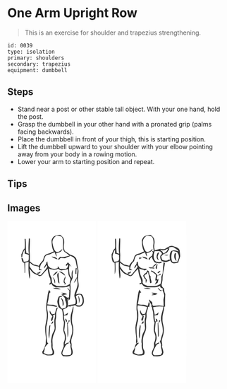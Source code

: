 # One Arm Upright Row
> This is an exercise for shoulder and trapezius strengthening.

``` 
id: 0039 
type: isolation 
primary: shoulders 
secondary: trapezius 
equipment: dumbbell 
``` 

## Steps

 - Stand near a post or other stable tall object. With your one hand, hold the post.
 - Grasp the dumbbell in your other hand with a pronated grip (palms facing backwards).
 - Place the dumbbell in front of your thigh, this is starting position.
 - Lift the dumbbell upward to your shoulder with your elbow pointing away from your body in a rowing motion.
 - Lower your arm to starting position and repeat.

## Tips


## Images

<svg width="151pt" height="275pt" viewBox="0 0 151 275" xmlns="http://www.w3.org/2000/svg">
  <g fill="#FFF">
    <path d="M0 0h151v275H0V0m81.56 24.91c-3.62.95-5.5 4.68-6.42 8.01.41 6.28.42 12.89 3.78 18.47-2.43.84-4.63 2.22-6.99 3.21-2.92.79-6.2 1.41-8.29 3.81-2.57 3-1.8 7.74-4.98 10.31-2.18 2-3.74 4.54-5.11 7.13-2.85-.79-5.67-1.68-8.6-2.1-2.23-1.91-4.8-3.39-6.82-5.53-.08-4.75.35-9.51-.19-14.24-.49-8.14.7-16.28.22-24.42l-1.57-.2c-.35 8.72-1.52 17.46-.07 26.15-1.45-.5-2.9-.98-4.36-1.43-1.3-7.97-.17-16.01-1.18-23.98l-1.67.04c.41 5.43.71 10.88.1 16.3-3.36 2.35-3.58 6.69-5.74 9.89.02 1.49.05 2.98.08 4.47l1.38-.07c.13-4.63 2.24-8.85 4.23-12.92.16 2.5.08 5.02.23 7.52 2.37.25 4.67.88 6.81 1.91-.04 2.91.23 5.86-.26 8.75-1.53 3.05-5.47 2.53-8.32 2.92-.62-2.79-1.1-5.77-3.9-7.29.46 3.42.49 8.45 4.85 9.21.26 5.63.68 11.25.41 16.9l.96-.2c.26-5.68.12-11.37.06-17.06 1.99-.48 3.97-.99 5.96-1.48-.64 9.6-.47 19.43 1.56 28.85 1.88-5.6.19-11.57 0-17.3 2.04 3.14 4.56 5.96 7.44 8.36 2.59 1.47 5.52 2.21 8.11 3.71 2.16 1.63 4.99.11 6.41-1.77 2.62-3.68 6-6.7 9.07-9.98-.11 4.78 1.49 9.33 2.69 13.87 1.78 2.88 2.07 6.26 2.07 9.57-.53.48-1.6 1.43-2.13 1.91l.57 1.91c1.01-.8 2.02-1.61 3.03-2.42 1 3.8 4.53 5.51 7.9 6.78 7.61-.62 15.8 1.44 22.77-2.58.33 2.49.57 4.98.62 7.49-1.49-1.56-2.88-3.22-4.47-4.68.8 2.01 2.15 3.7 3.61 5.26-.14 3.85-.33 7.69-.56 11.53-1.12.06-2.24.14-3.35.23-1.74-1.83-4.04-2.81-6.34-3.69.01-.19.04-.57.05-.76 2.13-.37 4.27-.62 6.37-1.17-2.85-2.04-6.48-2.37-9.86-2.72 1.09.8 2.19 1.59 3.31 2.37l-3.24 1.32c.51.3 1.52.88 2.02 1.17 2.13 2.2 5.07 4.36 4.49 7.83 1.58 4.2 3.38 9.38.1 13.29-1.88.35-3.75.74-5.62 1.13-5.55-4.63-5.14-12.62-3.89-19.05.97-.88 4.82-.31 3.89-2.3-1.83-.04-3.84.09-5.43 1.06-1.01 2.22-1.73 4.57-2.27 6.95-.65 3.5 1.4 6.68 1.72 10.08 1.5 2.05 3.57 3.55 5.85 4.62 2.85 6.79.71 14.41 3.51 21.21.65 5.9-2.53 12.15 0 17.96 2.07 4.95 2.42 10.61.27 15.61-1.22 2.54-.47 5.35-.7 8.04-.93 4.28-4 7.97-3.9 12.49.7 1.46 1.73 2.73 2.68 4.05 5.31.18 11.43 1.27 15.73-2.69 2.12-4.06.26-8.53-.97-12.54-.23-2.3.37-4.64-.29-6.9-1.62-4.99 1.4-9.71 2.23-14.55 1.43-5.42 1.24-11.2-.25-16.6-1.66-5.55-1.09-11.4-.56-17.08.89-4.79 2.66-9.56 1.84-14.51-1.63 3.03-1.63 6.59-2.86 9.77-2.92 7.88-2.03 16.58.41 24.46 1.05 4.99 1 10.37-.83 15.19-1.31 3.49-1.7 7.29-3.41 10.63.53 1.81 1.21 3.58 2.24 5.18-1.89 5.78 3.47 11.69-.29 17.23-4.08.62-8.25 1.15-12.36.48-1.03-1.15-2.24-2.52-1.48-4.18.99-4.3 3.29-8.13 5.45-11.92 1.2-2.45 4.03-3.08 5.98-4.72-2.83-.73-5.07 1.24-7.27 2.66-.62-3.93 2.59-7.31 1.82-11.3.37-4.46-1.56-8.48-2.89-12.61.71-4.44 1.18-8.93 1.47-13.42-1.23-3.73-2.01-7.59-2.21-11.52 2-.35 4.01-.71 6.02-.99.49-1.43.98-2.85 1.46-4.28-2 1.84-4.24 3.34-6.79 4.29-.62-3.12-1.13-6.28-2.06-9.33 3.15-1.2 6.71-2.16 8.43-5.37 1.67.14 3.33.32 4.99.53-.2-.37-.6-1.12-.8-1.5 2.76.3 5.46-.18 8.03-1.19 1.67 1.33 3.31 3.22 5.71 2.66 4.61.86 8.48-3.39 9.18-7.62.38-4.82-.41-10.25-4.06-13.73-3.13-.7-6.52-.67-9.43.8a116.1 116.1 0 0 1 3.85-10.73c1.66-4.21.38-8.75-.09-13.07-.92-5.59.78-11.18.55-16.79-.48-3.92-1.57-7.74-2.1-11.66-.67-3.92-.64-8.48-3.93-11.28-2.59-3.32-7.41-2.93-10.39-5.72-2.06-1.76-4.39-3.13-6.79-4.36-.76-2.25-1.69-4.51-1.88-6.9-.02-3.4 1.15-6.74.66-10.16.07-4.49-3.19-8.42-7.01-10.41-2.72-.02-5.48.39-8 1.44m-3.95 88.64c4.19 1.52 8.64 2.39 13.12 2.09-3.9-2.32-8.71-2.86-13.12-2.09m-9.9 18.31c-1.73 7.9-2.43 16.21-.7 24.17 1.18 8.15-1.88 15.93-2.77 23.92.04 5.88.54 11.78 1.35 17.61.33 3.57-.61 7.12-.3 10.7-1.83 4.67-3.17 9.59-6.15 13.71.28 1.04.55 2.07.83 3.12 2.41.76 4.69 1.87 7.09 2.64 3.3.14 6.74.52 9.93-.54 1.7-.1 2.49-1.73 2.53-3.24.96-4.01-2.99-6.95-2.62-10.95.42-4.39-.68-8.74-.03-13.11.55-4.48 2.37-8.65 4.13-12.77 2.76-7.17-.4-14.94 1.64-22.21.68-3.64-.14-7.41.76-11.02.65-2.39 1.67-4.68 2.17-7.12l-.74.04-1.01.16c-1.06 3.41-2.2 6.81-3.09 10.28-1.61.18-3.22.41-4.82.63-1.92-1.87-2.8-4.4-3.84-6.79.19 2.01-.31 4.24.69 6.11 1.15 1.71 3.05 2.83 3.81 4.81-1.81 2.22-2.54 4.95-1.89 7.75 3.17-1.16 2.25-4.95 3.57-7.45-.36-.64-.69-1.31-.97-1.99 1.27-.68 2.5-1.42 3.69-2.22.63 3.22-.47 6.29-1.07 9.41-.1 4.21-.17 8.43.54 12.6.65 4.48-2.58 8.14-4.13 12.05-1.22 5.19-2.6 10.63-1.43 15.97-.29 2.95-.18 5.96.66 8.82.55 2.32 2.06 4.62 1.08 7.05-.11 1.67-2.04 1.64-3.22 2.17-4.16.84-8.19-.14-11.57-2.67.86-2.96 1.97-5.9 1.71-9.04 1.79-2.65 3.99-4.96 6.15-7.3-.5-.32-1.48-.96-1.97-1.28-.92-8.86-2.1-17.78-1.48-26.69 1.75-8.11 3.72-16.4 2.53-24.74-.86-3.73-1.95-7.56-.79-11.38 4.43-.01 8.85.73 13.1 1.98 1.12.51 3.33.59 3.87-.74-2.25-1.13-4.72-1.67-7.1-2.43-3.3.25-6.57-.18-9.8-.78.61-4.05 2.15-7.92 2.21-12.05.66-2.89-.02-6.95 3.14-8.51-.85-1.31-1.68-2.62-2.5-3.93-2.17 4.81-2.55 10.09-3.19 15.25m23.03-2.33c.88 2.49 2.34 4.77 2.99 7.35.33 2.36.17 4.76.39 7.13 2.62-1.99 1.59-5.49 1.04-8.2-.46-2.64-2.58-4.52-4.42-6.28m7.52 35.92c.46 2.12 1.08 4.2 1.75 6.27 2.68-2.27.86-5.25-1.75-6.27m6.18 2.59c-.26 1.47-.51 2.95-.77 4.43-.52-.09-1.56-.26-2.09-.35.77 8.4.33 16.85.97 25.26 2.23-7.4.53-15.32.06-22.89 1.01-1.96 2.55-3.6 3.69-5.49-.46-.24-1.39-.72-1.86-.96m-30.2 6.62a22.75 22.75 0 0 0 3.57-1.76c-.03-.86-.11-2.58-.15-3.44-1.34 1.59-2.46 3.36-3.42 5.2m-2.69 2.73c-.98 7.33-2.34 14.96-.54 22.26 1.17-7.73 1.13-15.6 2.13-23.36-.4.27-1.19.83-1.59 1.1z"/>
    <path d="M76.87 37.91c-1.17-5.47 2.31-10.74 6.93-13.39 2.96.19 5.94.57 8.66 1.85 5.59 7.73-1.01 18.04 4.42 25.66 3.42 1.6 5.67 4.78 9.07 6.38-5.44 1.1-10.75 3.55-16.38 2.28-1.09 1.21-2.17 2.43-3.26 3.64.46.5.92 1.01 1.37 1.51.81-1.03 1.56-2.11 2.47-3.06 2.63-.5 5.32.52 7.99.2 2.34-.85 4.37-2.49 6.92-2.7.61-.52 1.22-1.03 1.86-1.51 2.02 1.08 4.4 1.61 6.09 3.25 2.45 2.11 3.33 5.4 3.74 8.48.63 4.54 2.24 8.91 2.6 13.47-.48 3.64-.63 7.31-1.05 10.95-.88 1.48-1.69 2.99-2.46 4.52-1.21 1.77-2.09 3.73-2.71 5.78 2.43-2.79 4.76-5.84 5.19-9.65.01 4.47 1.75 8.89.94 13.37-.83 6.3-5.11 11.6-5.34 18.05.58 3.33 2.87 6.4 2.21 9.89-.36 1.25.27 3.2-1.28 3.79-4.07 1.18-8.5.9-12.33 2.96 1.29-3.7.02-7.47-.11-11.22l2.05-1.42c-.23.96-.69 2.89-.91 3.85l2.85-2.31c1.21-8.42 1.36-17.01.88-25.49.12-4.77 4.41-8.51 3.85-13.39-.69-3.65.41-7.27.31-10.92-3.06 3.96-1.84 9.28-2.06 13.9-1.35-2.14-3.37-4.13-3.7-6.76-.63-5.04-1.31-10.27.23-15.23 1.08 1.05 2.15 2.1 3.24 3.14-1.79-2.93-3.85-5.68-6.35-8.04-.69 1.52-1.75 2.76-3.06 3.76 0 .91.02 1.83.04 2.74 1.13-.98 2.27-1.95 3.43-2.9.77 3.42-1.08 6.24-3.91 7.94-3.4-.03-6.84.31-10.19-.49-.65-1.02-1.29-2.04-1.92-3.06-.43-.44-.86-.87-1.28-1.31.13 1.57.11 3.32-1.73 3.78-5.41 1.85-12.75.26-15.22-5.38-.46-2.13-.56-4.32-.99-6.45-1.45.85-1.89 2.32-1.95 3.9-1.31 2.71-3.72 5.02-3.83 8.18 1.79-1.85 3.28-3.97 4.46-6.26.43 1.11.87 2.21 1.32 3.32-2.68 4.98-6.8 8.92-10.27 13.31-2.05 2.14-4.6-.06-6.58-1.03 1.49-.7 3.09-1.15 4.64-1.7.33-1.01.42-2.08.56-3.13-.57.55-1.71 1.66-2.27 2.22-.71.07-2.11.2-2.81.26.01.55.05 1.65.07 2.2-5.93-1.32-9.35-6.63-12.6-11.26-1.7-2.25-.59-5.29-.75-7.88 2.26 1.47 4.17 3.43 6.51 4.77 3.05.86 6.18 1.42 9.3 1.97-.05 1.99-.04 3.98.01 5.97 1.81.03 3.62.02 5.43-.14-1.4-.65-2.81-1.23-4.26-1.73.85-4.09 1.58-8.54 4.94-11.42 3.61-2.8 2.22-8.45 5.78-11.31 1.97-1.91 4.98-1.47 7.35-2.55 2.46-1.16 4.87-2.44 7.43-3.36 1 2.61 1.75 5.41 3.6 7.6-.25-2.05-.73-4.06-1.21-6.06 4.39-.45 9.98-2.08 10.67-7.22-2.73 2.91-6.85 6.89-11.09 4.65-3.62-3.55-4.57-8.97-5.55-13.76m-1.68 22.36c2.83 2.63 6.78 3.28 10.22 4.78-1.63-4.17-6.56-3.93-10.22-4.78m41.44 19.14c-.88 3.36-.99 6.83-.84 10.28.41-.01 1.23-.02 1.64-.03-.28-3.41-.2-6.85.63-10.19l-1.43-.06z"/>
    <path d="M70.22 80.33c5.02 2.33 10.9 3.02 15.99.48 1.8 1.16 3.61 2.52 5.77 2.9 3.77-.61 7.53-1.36 11.21-2.4.92 3.89-.19 8.16 1.78 11.79.78 1.96 2.33 3.69 2.53 5.83-.61 2.54-1.62 5.06-1.21 7.73-2.28 1.28-4.61 2.46-6.96 3.61-5.03.35-10.07.22-15.1.06-2.04-1.21-4.2-2.19-6.35-3.18-.63-.98-1.29-1.93-1.96-2.88-.29-2.57-.63-5.13-.74-7.72-3.15-4.92-3.31-10.83-4.96-16.22m7.06 12.53c3.69-1.3 6.07-4.34 8.57-7.16-4.24-.2-6.19 4.4-8.57 7.16m10.67-6.87c4.02 1.33 7 4.39 10.48 6.63-.64-1.28-1.03-2.84-2.32-3.64-2.45-1.63-4.98-4.31-8.16-2.99m-2.29 12.08c.55 2.65-.16 6.57 3.05 7.62-1.1-6.03-1.67-12.15-1.7-18.28-3.68 2.34-1.75 7.22-1.35 10.66m10.11 4.2c-.37 1.55.64 2.64 1.94 3.41-.1.58-.31 1.75-.41 2.34.79-.68 1.5-1.44 2.3-2.11-1.65-1.07-2.04-2.96-2.58-4.7 1.02-2.48 2.18-5.03 1.76-7.79-1.47 2.75-2.85 5.69-3.01 8.85m-16.22-2.08c.21 1.98.22 4.1 1.59 5.71-.05-1.92.31-3.93-.22-5.8-1.11-1.99-2.56-3.77-3.95-5.56.62 1.98 1.58 3.83 2.58 5.65zM116.5 127.87c1.73-3.11 5.2-3.68 8.42-2.84 3.5 5.07 5.02 13.19-.19 17.66-2.59 1.15-5.41.22-7.96-.55.41-.53 1.24-1.59 1.66-2.12.36-4.18-.25-8.3-1.93-12.15m3.73-1.96c1.23 4.43 1.69 8.97 1.69 13.56 1.93-4.41 1.2-9.73-1.69-13.56z"/>
  </g>
  <g fill="#333">
    <path d="M81.56 24.91c2.52-1.05 5.28-1.46 8-1.44 3.82 1.99 7.08 5.92 7.01 10.41.49 3.42-.68 6.76-.66 10.16.19 2.39 1.12 4.65 1.88 6.9 2.4 1.23 4.73 2.6 6.79 4.36 2.98 2.79 7.8 2.4 10.39 5.72 3.29 2.8 3.26 7.36 3.93 11.28.53 3.92 1.62 7.74 2.1 11.66.23 5.61-1.47 11.2-.55 16.79.47 4.32 1.75 8.86.09 13.07a116.1 116.1 0 0 0-3.85 10.73c2.91-1.47 6.3-1.5 9.43-.8 3.65 3.48 4.44 8.91 4.06 13.73-.7 4.23-4.57 8.48-9.18 7.62-2.4.56-4.04-1.33-5.71-2.66-2.57 1.01-5.27 1.49-8.03 1.19.2.38.6 1.13.8 1.5-1.66-.21-3.32-.39-4.99-.53-1.72 3.21-5.28 4.17-8.43 5.37.93 3.05 1.44 6.21 2.06 9.33 2.55-.95 4.79-2.45 6.79-4.29-.48 1.43-.97 2.85-1.46 4.28-2.01.28-4.02.64-6.02.99.2 3.93.98 7.79 2.21 11.52-.29 4.49-.76 8.98-1.47 13.42 1.33 4.13 3.26 8.15 2.89 12.61.77 3.99-2.44 7.37-1.82 11.3 2.2-1.42 4.44-3.39 7.27-2.66-1.95 1.64-4.78 2.27-5.98 4.72-2.16 3.79-4.46 7.62-5.45 11.92-.76 1.66.45 3.03 1.48 4.18 4.11.67 8.28.14 12.36-.48 3.76-5.54-1.6-11.45.29-17.23-1.03-1.6-1.71-3.37-2.24-5.18 1.71-3.34 2.1-7.14 3.41-10.63 1.83-4.82 1.88-10.2.83-15.19-2.44-7.88-3.33-16.58-.41-24.46 1.23-3.18 1.23-6.74 2.86-9.77.82 4.95-.95 9.72-1.84 14.51-.53 5.68-1.1 11.53.56 17.08 1.49 5.4 1.68 11.18.25 16.6-.83 4.84-3.85 9.56-2.23 14.55.66 2.26.06 4.6.29 6.9 1.23 4.01 3.09 8.48.97 12.54-4.3 3.96-10.42 2.87-15.73 2.69-.95-1.32-1.98-2.59-2.68-4.05-.1-4.52 2.97-8.21 3.9-12.49.23-2.69-.52-5.5.7-8.04 2.15-5 1.8-10.66-.27-15.61-2.53-5.81.65-12.06 0-17.96-2.8-6.8-.66-14.42-3.51-21.21-2.28-1.07-4.35-2.57-5.85-4.62-.32-3.4-2.37-6.58-1.72-10.08.54-2.38 1.26-4.73 2.27-6.95 1.59-.97 3.6-1.1 5.43-1.06.93 1.99-2.92 1.42-3.89 2.3-1.25 6.43-1.66 14.42 3.89 19.05 1.87-.39 3.74-.78 5.62-1.13 3.28-3.91 1.48-9.09-.1-13.29.58-3.47-2.36-5.63-4.49-7.83-.5-.29-1.51-.87-2.02-1.17l3.24-1.32c-1.12-.78-2.22-1.57-3.31-2.37 3.38.35 7.01.68 9.86 2.72-2.1.55-4.24.8-6.37 1.17-.01.19-.04.57-.05.76 2.3.88 4.6 1.86 6.34 3.69 1.11-.09 2.23-.17 3.35-.23.23-3.84.42-7.68.56-11.53-1.46-1.56-2.81-3.25-3.61-5.26 1.59 1.46 2.98 3.12 4.47 4.68-.05-2.51-.29-5-.62-7.49-6.97 4.02-15.16 1.96-22.77 2.58-3.37-1.27-6.9-2.98-7.9-6.78-1.01.81-2.02 1.62-3.03 2.42l-.57-1.91c.53-.48 1.6-1.43 2.13-1.91 0-3.31-.29-6.69-2.07-9.57-1.2-4.54-2.8-9.09-2.69-13.87-3.07 3.28-6.45 6.3-9.07 9.98-1.42 1.88-4.25 3.4-6.41 1.77-2.59-1.5-5.52-2.24-8.11-3.71-2.88-2.4-5.4-5.22-7.44-8.36.19 5.73 1.88 11.7 0 17.3-2.03-9.42-2.2-19.25-1.56-28.85-1.99.49-3.97 1-5.96 1.48.06 5.69.2 11.38-.06 17.06l-.96.2c.27-5.65-.15-11.27-.41-16.9-4.36-.76-4.39-5.79-4.85-9.21 2.8 1.52 3.28 4.5 3.9 7.29 2.85-.39 6.79.13 8.32-2.92.49-2.89.22-5.84.26-8.75a20.66 20.66 0 0 0-6.81-1.91c-.15-2.5-.07-5.02-.23-7.52-1.99 4.07-4.1 8.29-4.23 12.92l-1.38.07c-.03-1.49-.06-2.98-.08-4.47 2.16-3.2 2.38-7.54 5.74-9.89.61-5.42.31-10.87-.1-16.3l1.67-.04c1.01 7.97-.12 16.01 1.18 23.98 1.46.45 2.91.93 4.36 1.43-1.45-8.69-.28-17.43.07-26.15l1.57.2c.48 8.14-.71 16.28-.22 24.42.54 4.73.11 9.49.19 14.24 2.02 2.14 4.59 3.62 6.82 5.53 2.93.42 5.75 1.31 8.6 2.1 1.37-2.59 2.93-5.13 5.11-7.13 3.18-2.57 2.41-7.31 4.98-10.31 2.09-2.4 5.37-3.02 8.29-3.81 2.36-.99 4.56-2.37 6.99-3.21-3.36-5.58-3.37-12.19-3.78-18.47.92-3.33 2.8-7.06 6.42-8.01m-4.69 13c.98 4.79 1.93 10.21 5.55 13.76 4.24 2.24 8.36-1.74 11.09-4.65-.69 5.14-6.28 6.77-10.67 7.22.48 2 .96 4.01 1.21 6.06-1.85-2.19-2.6-4.99-3.6-7.6-2.56.92-4.97 2.2-7.43 3.36-2.37 1.08-5.38.64-7.35 2.55-3.56 2.86-2.17 8.51-5.78 11.31-3.36 2.88-4.09 7.33-4.94 11.42 1.45.5 2.86 1.08 4.26 1.73-1.81.16-3.62.17-5.43.14-.05-1.99-.06-3.98-.01-5.97-3.12-.55-6.25-1.11-9.3-1.97-2.34-1.34-4.25-3.3-6.51-4.77.16 2.59-.95 5.63.75 7.88 3.25 4.63 6.67 9.94 12.6 11.26-.02-.55-.06-1.65-.07-2.2.7-.06 2.1-.19 2.81-.26.56-.56 1.7-1.67 2.27-2.22-.14 1.05-.23 2.12-.56 3.13-1.55.55-3.15 1-4.64 1.7 1.98.97 4.53 3.17 6.58 1.03 3.47-4.39 7.59-8.33 10.27-13.31-.45-1.11-.89-2.21-1.32-3.32a26.325 26.325 0 0 1-4.46 6.26c.11-3.16 2.52-5.47 3.83-8.18.06-1.58.5-3.05 1.95-3.9.43 2.13.53 4.32.99 6.45 2.47 5.64 9.81 7.23 15.22 5.38 1.84-.46 1.86-2.21 1.73-3.78.42.44.85.87 1.28 1.31.63 1.02 1.27 2.04 1.92 3.06 3.35.8 6.79.46 10.19.49 2.83-1.7 4.68-4.52 3.91-7.94-1.16.95-2.3 1.92-3.43 2.9-.02-.91-.04-1.83-.04-2.74 1.31-1 2.37-2.24 3.06-3.76 2.5 2.36 4.56 5.11 6.35 8.04-1.09-1.04-2.16-2.09-3.24-3.14-1.54 4.96-.86 10.19-.23 15.23.33 2.63 2.35 4.62 3.7 6.76.22-4.62-1-9.94 2.06-13.9.1 3.65-1 7.27-.31 10.92.56 4.88-3.73 8.62-3.85 13.39.48 8.48.33 17.07-.88 25.49l-2.85 2.31c.22-.96.68-2.89.91-3.85l-2.05 1.42c.13 3.75 1.4 7.52.11 11.22 3.83-2.06 8.26-1.78 12.33-2.96 1.55-.59.92-2.54 1.28-3.79.66-3.49-1.63-6.56-2.21-9.89.23-6.45 4.51-11.75 5.34-18.05.81-4.48-.93-8.9-.94-13.37-.43 3.81-2.76 6.86-5.19 9.65.62-2.05 1.5-4.01 2.71-5.78.77-1.53 1.58-3.04 2.46-4.52.42-3.64.57-7.31 1.05-10.95-.36-4.56-1.97-8.93-2.6-13.47-.41-3.08-1.29-6.37-3.74-8.48-1.69-1.64-4.07-2.17-6.09-3.25-.64.48-1.25.99-1.86 1.51-2.55.21-4.58 1.85-6.92 2.7-2.67.32-5.36-.7-7.99-.2-.91.95-1.66 2.03-2.47 3.06-.45-.5-.91-1.01-1.37-1.51 1.09-1.21 2.17-2.43 3.26-3.64 5.63 1.27 10.94-1.18 16.38-2.28-3.4-1.6-5.65-4.78-9.07-6.38-5.43-7.62 1.17-17.93-4.42-25.66-2.72-1.28-5.7-1.66-8.66-1.85-4.62 2.65-8.1 7.92-6.93 13.39m-6.65 42.42c1.65 5.39 1.81 11.3 4.96 16.22.11 2.59.45 5.15.74 7.72.67.95 1.33 1.9 1.96 2.88 2.15.99 4.31 1.97 6.35 3.18 5.03.16 10.07.29 15.1-.06 2.35-1.15 4.68-2.33 6.96-3.61-.41-2.67.6-5.19 1.21-7.73-.2-2.14-1.75-3.87-2.53-5.83-1.97-3.63-.86-7.9-1.78-11.79-3.68 1.04-7.44 1.79-11.21 2.4-2.16-.38-3.97-1.74-5.77-2.9-5.09 2.54-10.97 1.85-15.99-.48m46.28 47.54c1.68 3.85 2.29 7.97 1.93 12.15-.42.53-1.25 1.59-1.66 2.12 2.55.77 5.37 1.7 7.96.55 5.21-4.47 3.69-12.59.19-17.66-3.22-.84-6.69-.27-8.42 2.84z"/>
    <path d="M75.19 60.27c3.66.85 8.59.61 10.22 4.78-3.44-1.5-7.39-2.15-10.22-4.78zM116.63 79.41l1.43.06c-.83 3.34-.91 6.78-.63 10.19-.41.01-1.23.02-1.64.03-.15-3.45-.04-6.92.84-10.28zM77.28 92.86c2.38-2.76 4.33-7.36 8.57-7.16-2.5 2.82-4.88 5.86-8.57 7.16zM87.95 85.99c3.18-1.32 5.71 1.36 8.16 2.99 1.29.8 1.68 2.36 2.32 3.64-3.48-2.24-6.46-5.3-10.48-6.63zM85.66 98.07c-.4-3.44-2.33-8.32 1.35-10.66.03 6.13.6 12.25 1.7 18.28-3.21-1.05-2.5-4.97-3.05-7.62zM95.77 102.27c.16-3.16 1.54-6.1 3.01-8.85.42 2.76-.74 5.31-1.76 7.79.54 1.74.93 3.63 2.58 4.7-.8.67-1.51 1.43-2.3 2.11.1-.59.31-1.76.41-2.34-1.3-.77-2.31-1.86-1.94-3.41zM79.55 100.19c-1-1.82-1.96-3.67-2.58-5.65 1.39 1.79 2.84 3.57 3.95 5.56.53 1.87.17 3.88.22 5.8-1.37-1.61-1.38-3.73-1.59-5.71zM77.61 113.55c4.41-.77 9.22-.23 13.12 2.09-4.48.3-8.93-.57-13.12-2.09zM67.71 131.86c.64-5.16 1.02-10.44 3.19-15.25.82 1.31 1.65 2.62 2.5 3.93-3.16 1.56-2.48 5.62-3.14 8.51-.06 4.13-1.6 8-2.21 12.05 3.23.6 6.5 1.03 9.8.78 2.38.76 4.85 1.3 7.1 2.43-.54 1.33-2.75 1.25-3.87.74-4.25-1.25-8.67-1.99-13.1-1.98-1.16 3.82-.07 7.65.79 11.38 1.19 8.34-.78 16.63-2.53 24.74-.62 8.91.56 17.83 1.48 26.69.49.32 1.47.96 1.97 1.28-2.16 2.34-4.36 4.65-6.15 7.3.26 3.14-.85 6.08-1.71 9.04 3.38 2.53 7.41 3.51 11.57 2.67 1.18-.53 3.11-.5 3.22-2.17.98-2.43-.53-4.73-1.08-7.05-.84-2.86-.95-5.87-.66-8.82-1.17-5.34.21-10.78 1.43-15.97 1.55-3.91 4.78-7.57 4.13-12.05-.71-4.17-.64-8.39-.54-12.6.6-3.12 1.7-6.19 1.07-9.41-1.19.8-2.42 1.54-3.69 2.22.28.68.61 1.35.97 1.99-1.32 2.5-.4 6.29-3.57 7.45-.65-2.8.08-5.53 1.89-7.75-.76-1.98-2.66-3.1-3.81-4.81-1-1.87-.5-4.1-.69-6.11 1.04 2.39 1.92 4.92 3.84 6.79 1.6-.22 3.21-.45 4.82-.63.89-3.47 2.03-6.87 3.09-10.28l1.01-.16.74-.04c-.5 2.44-1.52 4.73-2.17 7.12-.9 3.61-.08 7.38-.76 11.02-2.04 7.27 1.12 15.04-1.64 22.21-1.76 4.12-3.58 8.29-4.13 12.77-.65 4.37.45 8.72.03 13.11-.37 4 3.58 6.94 2.62 10.95-.04 1.51-.83 3.14-2.53 3.24-3.19 1.06-6.63.68-9.93.54-2.4-.77-4.68-1.88-7.09-2.64-.28-1.05-.55-2.08-.83-3.12 2.98-4.12 4.32-9.04 6.15-13.71-.31-3.58.63-7.13.3-10.7-.81-5.83-1.31-11.73-1.35-17.61.89-7.99 3.95-15.77 2.77-23.92-1.73-7.96-1.03-16.27.7-24.17zM120.23 125.91c2.89 3.83 3.62 9.15 1.69 13.56 0-4.59-.46-9.13-1.69-13.56zM90.74 129.53c1.84 1.76 3.96 3.64 4.42 6.28.55 2.71 1.58 6.21-1.04 8.2-.22-2.37-.06-4.77-.39-7.13-.65-2.58-2.11-4.86-2.99-7.35zM98.26 165.45c2.61 1.02 4.43 4 1.75 6.27-.67-2.07-1.29-4.15-1.75-6.27zM104.44 168.04c.47.24 1.4.72 1.86.96-1.14 1.89-2.68 3.53-3.69 5.49.47 7.57 2.17 15.49-.06 22.89-.64-8.41-.2-16.86-.97-25.26.53.09 1.57.26 2.09.35.26-1.48.51-2.96.77-4.43z"/>
    <path d="M74.24 174.66c.96-1.84 2.08-3.61 3.42-5.2.04.86.12 2.58.15 3.44a22.75 22.75 0 0 1-3.57 1.76zM71.55 177.39c.4-.27 1.19-.83 1.59-1.1-1 7.76-.96 15.63-2.13 23.36-1.8-7.3-.44-14.93.54-22.26z"/>
  </g>
</svg>

<svg width="151pt" height="275pt" viewBox="0 0 151 275" xmlns="http://www.w3.org/2000/svg">
  <g fill="#FFF">
    <path d="M0 0h151v275H0V0m81.19 25.05c-3.47.98-5.16 4.67-6.12 7.84.45 6.28.42 12.92 3.81 18.5-2.41.79-4.57 2.15-6.88 3.16-2.97.78-6.32 1.4-8.41 3.88-2.58 2.94-1.75 7.66-4.9 10.21-2.23 1.97-3.78 4.51-5.1 7.14-2.84-.77-5.66-1.64-8.58-2.04-2.28-1.96-4.99-3.41-6.92-5.75.14-3.45-.05-6.91.28-10.36-1.2-9.38.33-18.83-.19-28.24l-1.66.08c-.37 8.65-1.4 17.33-.09 25.96-1.41-.48-2.82-.96-4.24-1.42-.12-3.35-.61-6.66-.86-10 .28-4.87.47-9.8-.61-14.6-.32.28-.95.85-1.27 1.13-.01 5.35.74 10.72-.16 16.05-3.41 2.17-3.4 6.57-5.67 9.6.06 4.2.02 8.56 1.78 12.47.5 1.44 2.19 1.56 3.36 2.14.54 6.46.12 12.9.22 19.36 2.27-6.31 1.04-13.1 1.25-19.64 1.94-.46 3.86-.97 5.79-1.46-.5 9.51-.25 19.13 1.43 28.52 2.64-5.19.25-11.27.39-16.83 1.6 2.49 3.53 4.75 5.71 6.75 2.51 2.79 6.48 3.21 9.58 5.08 2.47 1.79 5.63-.03 7.04-2.28 1.99-3.05 4.96-5.25 7.17-8.11l.51-.49c.22-.06.65-.19.87-.25.21 4.53 1.42 8.94 2.66 13.29 1.74 3.02 2.84 6.38 2.63 9.91-1.07.4-2.14.8-3.21 1.21.91 2.48 2.65.99 4.25.12 1.39 3.7 5.06 5.78 8.8 6.33 7.57-.27 15.65 1.3 22.57-2.63-1.12 3.45 2.76 3.65 4.75 5.07l-.84 2.23c.89 2.68 2.2 5.24 2.75 8.03.69 3.22-1.43 6.16-1.19 9.35.16 3.25.31 6.51.23 9.77-1.49-.19-2.99-.35-4.46-.65-4.24-1.2-8.55.55-12.85.27-2.42-1.06-1.69-4.17-2.3-6.28-1.71-1.42-3.24-3.04-4.8-4.62-.86 3.89 2.63 6.62 4.14 9.87-.39.56-.78 1.11-1.16 1.67 2.61 1.19 1.8 4.2 2.52 6.42 2.48 6.93.35 14.61 3.58 21.39-.74 4.26-1.46 8.56-1.41 12.89.49 3.42 2.15 6.55 2.77 9.96.12 3.32-.23 6.72-1.58 9.8-1.48 3.01.08 6.46-1.11 9.54-1.19 3.57-3.6 6.86-3.41 10.79.64 1.49 1.73 2.71 2.67 4.02 5.43.36 11.32 1.04 15.97-2.43.39-1.32.78-2.63 1.19-3.94-.45-3.36-1.34-6.63-2.55-9.79 1.63-4.03-1.46-8.09 0-12.14 1.5-5.52 3.64-11.03 3.17-16.86.39-6.17-3.03-11.89-2.21-18.09-.29-7.1 2.7-13.74 2.95-20.78l1.42.01c-.29-7.25.05-14.47.33-21.7-1.86-2.74-1.69-6.09-2.26-9.2-2.16-1.7-3.95-3.7-4.05-6.62.56-2.59 1.25-5.15 1.6-7.77-.02-9.76 2.91-19.17 4.21-28.79l-2.29-1.33c-.75 5.68-1.42 11.39-1.47 17.13.14 3.28-2.77 5.79-2.39 9.08.22 3.65-.27 7.29-1.62 10.7-2.21.99-4.33 2.22-6.62 3.03-5.01.94-10.15.65-15.2.3-2.4-.78-4.64-1.98-6.96-2.94-.57-1.01-1.16-2-1.75-2.99 1.58-5.2-2.49-9.36-3.71-14.09-1.32-3.1-.57-6.66-2.34-9.6 2.69 1.01 5.45 1.79 8.29 2.27l-.04 1.2c1.25-.91 6.23-.59 4.39-2.98-4.34.07-9.61-.09-12.41-3.96-2.16-2.25-1.63-5.56-2.34-8.36-1.8.47-2.02 2.03-1.99 3.64-1.04 2.72-4.36 4.96-3.48 8.1 1.63-1.82 3.02-3.85 3.89-6.14.48 1.11.99 2.21 1.51 3.31-1.63 2.81-3.47 5.5-5.73 7.85-2.28 2.32-3.71 5.64-7 6.74-.99-.59-2.98-1.77-3.98-2.36 1.52-.72 3.31-.89 4.74-1.77.21-.98.23-1.99.31-2.98-.76.71-1.52 1.42-2.28 2.14-.71.09-2.13.26-2.84.34.03.55.1 1.64.14 2.19-6.2-1.46-9.7-7.1-13.03-12-.89-2.18-.18-4.68-.25-6.98 2.24 1.44 4.13 3.37 6.44 4.68 3.02.88 6.14 1.41 9.24 1.92-.03 1.99-.01 3.98.06 5.96 1.74.04 3.49.05 5.23-.09-1.17-.93-2.51-1.49-4-1.7.62-5.14 2.56-10.16 6.82-13.37 1.09-3.94 1.62-9.44 6.3-10.7 4.51-.4 8.17-3.18 12.37-4.55.94 2.53 1.53 5.32 3.47 7.32-.15-1.97-.62-3.9-1.08-5.82 4.15-.77 10.03-2.31 10.53-7.33-2.18 2.09-4.16 4.91-7.46 5.15-1.98.72-4.05-.33-5.02-2.1-2.15-3.67-3.34-7.86-4-12.03-.93-4.54 1.21-9.43 4.96-12.08 3.2-2.17 7.3-.84 10.54.56 2.56 4.01 2.9 8.79 2.22 13.4-.77 3.9.56 7.72.59 11.61l-2.7-.93-.09.93c2.95 1.69-.05 4.97 0 7.48-2.58 1.03-4.61 3.02-5.95 5.42.15.74.91 1.16 1.42 1.66 1.07-2.17 2.19-4.42 4.36-5.7.37 3.84 2.46 7.02 4.9 9.88 4 .98 9.87 3.09 12.5-1.42-1.78.01-3.49.32-5.15.94-2.71-.3-5.95-.36-7.46-3.08-2.82-4.67-1.96-10.69-.18-15.59 4.11.19 9.79-1.78 11.76 3.28l.53-1.08c-.02 1.06-.06 2.13-.12 3.19-4.3 1.98-2.66 7.86-.63 11.01 1.95.95 4.06 1.63 6.21 1.96 3.21.24 6.03-1.55 8.91-2.69 1.19 1.64 1.98 4.04 4.25 4.43 3.05.98 6.24-.18 9.22-.91.69-3.74 2.7-7.07 3.38-10.8-.13-3.15-.77-6.27-.78-9.44-1.34-5.29-7.33-6.23-11.75-7.7-4.63-1.37-8.53 2.2-12.37 4.15-2.76 1.99-6.23 1.04-9.28.52-3.24.79-6.48 1.62-9.63 2.73.07-.58.19-1.73.26-2.31-2.21-4.26.51-9.01-.23-13.47.04-4.5-3.19-8.49-7.03-10.46-2.87-.19-5.73.64-8.41 1.58m19.86 31c-1.52 3.6-1.18 8.44 2.75 10.29-.61-2.06-1.93-4.02-1.7-6.25.47-2.25 1.55-4.31 2.21-6.51-1.77-1.21-2.73 1.17-3.26 2.47m-25.54 4.12c2.09 3.14 6.44 2.8 9.21 5.13.06-4.66-6.04-4.02-9.21-5.13m-4.7 1.4c-.08 1.05-.15 2.11-.21 3.17 1.52-.76 3.05-1.51 4.57-2.28-1.44-.37-2.9-.64-4.36-.89m21.87 16.56c3.37-1.09 6.74-3.53 8.08-6.88-2.88 2.03-5.96 3.99-8.08 6.88m7.64-4.08c-.4 2.23-3.54 6.47.06 7.28.41-2.75.99-5.48 1.46-8.22-.38.24-1.14.71-1.52.94m-13.73 4.41c2.49 2.76 6.76 1.64 10.06 2.1l-.77-1.63c-3.09-.24-6.19-.33-9.29-.47m-1.97 4.94c-1.07 2.2-1.91 4.82-4.51 5.61a77.622 77.622 0 0 0-2.96 3.81c1.15 1.73 2.31 3.49 3.01 5.46.34.02 1.03.05 1.38.06-.01 2.3.06 4.61.41 6.89.62-1.71 1.21-3.43 1.81-5.14-1.63-2.36-3.09-4.83-4.59-7.28 1.14-1.24 2.18-2.74 3.98-3 .8-1.3 1.59-2.6 2.41-3.88 1.37 6.44 3 12.8 3.71 19.37.5-.13 1.5-.37 2.01-.5 1.2-3.5-2.21-6.98-1.06-10.66-2.18-2.29-2.81-5.32-3.11-8.35 0-1.38-1.61-1.7-2.49-2.39m6.22 1.99c3.16 1.31 5.83 3.5 8.39 5.73.24 3.22-1.47 6.41-1.1 9.73.67-.03 1.99-.1 2.65-.13-1.41 2.29-2.58 4.73-3.6 7.22 1.49-1.27 2.97-2.6 4.78-3.39.71-2.27 1.8-4.61 1.06-7.02l-1.04 2.09-1.71-1.92c.5-1.87 1-3.74 1.53-5.6-2.59-3.9-6.52-6.77-10.84-8.51-.04.6-.09 1.2-.12 1.8m10.63 2.42c.71.16 1.42.31 2.13.47 1.1-1.18 2.24-2.32 3.38-3.45-2.46-1.33-3.85 1.69-5.51 2.98m1.07 4.35c2.25.18 4.74-.31 4.89-3.01-1.69.9-3.36 1.86-4.89 3.01m-24.39 21.26c3.77 1.86 8.03 1.77 12.12 1.66-3.6-2.51-8.04-1.34-12.12-1.66m24.08-.5c.85 2.24 2.33 4.24 4.51 5.32 1.07 1.04 2.18-.01 2.94-.79-3.66.8-4.8-3.06-7.45-4.53m-31.42 3.54c-2.31 5.15-2.48 10.84-3.32 16.33-1.52 5.58-1.52 11.43-1.52 17.16.98 4.57 1.26 9.26 1.08 13.93-.78 5.75-2.63 11.34-2.96 17.15.21 5.48.66 10.96 1.41 16.39.49 3.37-.88 6.75-.09 10.08.84-.96 1.64-1.95 2.41-2.96-1.22-7.09-1.69-14.3-1.78-21.49-.19-6.17 2.58-11.92 2.89-18.04.22-4.51.52-9.11-.73-13.5-.85-2.83-.88-5.78-.09-8.62 5.5.29 11 1.19 16.21 3.03-1.18 3.74-2.5 7.44-3.57 11.22-1.43.2-2.86.43-4.28.69-2.03-1.48-3.36-3.54-3.47-6.08l-.92-.08c-.54 3.46.75 6.71 3.56 8.82l.41-1.4c.05 1.23.08 2.47.08 3.7-1.23 1.55-3.35 6.2-.16 6.27 1.91-1.87 1.39-5.19 2.62-7.56-.78-.44-1.57-.88-2.35-1.32 1.71-.4 3.25-1.26 4.72-2.18.03 1.63.54 3.3.03 4.91-1.96 5.87-1.04 12.16-.39 18.18.06 4.39-3.24 7.76-4.5 11.76-.95 4.97-2.52 10.16-1.13 15.21-.34 2.96-.31 5.99.6 8.86.56 2.32 2.01 4.64 1.09 7.07-.57 2.5-3.78 1.7-5.63 2.24-3.39.88-6.34-1.13-9.14-2.7.76-2.96 1.9-5.88 1.62-9.01 1.89-2.8 4.16-5.31 6.55-7.69-5.06-1.77-6.09 4.65-7.3 8.02-.71 3.52-5.22 6.39-2.82 10.12 5.65 3.11 12.64 4.25 18.72 1.66 1.62-2.43 1.54-5.79-.13-8.17-2.19-3.42-1.13-7.6-1.54-11.39-.58-4.84.07-9.81 1.83-14.36 1.02-2.89 2.68-5.57 3.16-8.64 1.2-6.24-1.04-12.7.76-18.86 1.01-3.96-.35-8.16 1.04-12.05.92-2.62 1.88-5.26 2.01-8.06.45.22 1.36.67 1.82.89.13-2.55 1.56-5.4.25-7.79-.29-.04-.88-.13-1.17-.17-.57 1.91-.97 3.86-1.42 5.8-3.04-.63-5.96-2.07-9.12-1.99-2.73.11-5.4-.48-8.05-1 1.84-6.3 2.02-12.88 3.53-19.24.6-.13 1.8-.41 2.4-.55-1.07-1.53-2.14-3.06-3.22-4.59m20.83 4.83c1.34 1.49 3.22 2.18 5.15 2.5-1.85.19-3.8.49-5.14 1.91 3.42-.29 7.43.01 10.14-2.47-3.29-1.03-6.68-1.89-10.15-1.94m-17.32 53.08c1.3-.44 2.59-.9 3.88-1.38l-.6-3.44c-1.3 1.46-2.36 3.1-3.28 4.82m-2.17 1.51c-1.29 4.58-1.83 9.38-1.98 14.13.16 3.12-.53 6.47.98 9.35 1.17-5.33.54-10.84 1.45-16.22.21-2.41 1.09-5.1-.45-7.26z"/>
    <path d="M121.47 44.75c3-.88 6.58-1.57 9.24.57 2.35 2 5.53 3.16 7.03 6.03-3.68-1.66-8.48-2.59-12.24-.7-3.82 3.92-3.05 9.91-2.54 14.87-.61 0-1.83 0-2.44-.01-3.14 2.8-7.06 1.44-10.6.35-1.02-1.94-1.54-4.07-1.84-6.23 2.04-1.93 4.03-4.08 6.84-4.82 3.9-.96 5.38-5.02 7.15-8.15l-1.63-.22c.25-.42.77-1.27 1.03-1.69m-8.86 12.61c2.5.96 5.43 1.36 7.84-.06-2.61-.14-5.23-.18-7.84.06z"/>
    <path d="M118.13 46.86c.43.35.86.7 1.28 1.06-1.83 3.2-4.32 6.14-8.12 6.92-.18-.63-.54-1.89-.73-2.52-1.6-1.36-3.21-2.72-4.74-4.16 1.53.42 3.05.87 4.56 1.36 2.75-.34 5.75-.44 7.75-2.66zM25.33 59.09c.47-3.81 2.03-7.51 4.1-10.72.01 2.39-.12 4.8.3 7.16 2.37.03 4.65.71 6.67 1.93-.56 3.41 1.52 8.8-2.54 10.53-1.9.74-4 .63-6 .87-.32-3.45-3.16-6.23-2.53-9.77zM127.02 68.93c-2.71-5.81-1.95-12.44.4-18.23 2.61.67 5.43.84 7.87 2.04 1.87 2.67 3.27 5.94 2.74 9.27-.52 2.34-1.61 4.51-2.49 6.74-2.81.7-5.76 1.52-8.52.18m3.75-13.24c-1.76 4.26-.28 9.4 3.4 12.14-1.56-4.42-1.87-9.09-.75-13.65-.84.51-2.55.19-2.65 1.51zM94.11 146.27c3.77-.94 7.64-1.3 11.51-1.49 2.06.18 4.13.17 6.2.17-1.03 8.03-5.23 15.59-3.81 23.88 1.52 8.08 4.67 16.62 1.35 24.71-1.57 3.47-1.19 7.71-3.78 10.67l.42.54a51.32 51.32 0 0 0 1.95 4.89c-1.06 4.53 1.27 8.79 1.52 13.27-.63 1.31-1.26 2.63-1.87 3.96-4 .55-8.03.76-12.07.66-.6-1.12-1.62-2.1-1.75-3.42.76-4.83 3.41-9.05 5.86-13.18 1.1-2.5 4.46-2.45 5.64-4.84-2.66-.13-4.83 1.33-6.73 3-1.58-3.62 2.1-6.79 1.6-10.48.39-4.5-1.42-8.58-2.8-12.73.18-5.35.93-10.67 1.6-15.98-.35-.06-1.05-.18-1.39-.24-.45-3.15-.93-6.3-1.17-9.47 2.03-.32 4.05-.67 6.08-.94.41-1.48.82-2.96 1.16-4.47-1.85 1.93-3.93 3.59-6.58 4.27-.89-4.28-1.82-8.55-2.94-12.78m4.45 19.18c.44 2 .96 3.98 1.52 5.96 3.08-1.49 1.24-5.4-1.52-5.96m6.03 2.47c-.16 1.48-.33 2.95-.5 4.42-.49.11-1.46.34-1.94.45.23 7.99.26 15.99.47 23.98.84-1.08 1.49-2.32 1.34-3.74.03-6.63-.11-13.28-1-19.86 1.97-.69 2.76-2.61 3.61-4.33-.49-.23-1.49-.69-1.98-.92z"/>
  </g>
  <g fill="#333">
    <path d="M81.19 25.05c2.68-.94 5.54-1.77 8.41-1.58 3.84 1.97 7.07 5.96 7.03 10.46.74 4.46-1.98 9.21.23 13.47-.07.58-.19 1.73-.26 2.31 3.15-1.11 6.39-1.94 9.63-2.73 3.05.52 6.52 1.47 9.28-.52 3.84-1.95 7.74-5.52 12.37-4.15 4.42 1.47 10.41 2.41 11.75 7.7.01 3.17.65 6.29.78 9.44-.68 3.73-2.69 7.06-3.38 10.8-2.98.73-6.17 1.89-9.22.91-2.27-.39-3.06-2.79-4.25-4.43-2.88 1.14-5.7 2.93-8.91 2.69a21.82 21.82 0 0 1-6.21-1.96c-2.03-3.15-3.67-9.03.63-11.01.06-1.06.1-2.13.12-3.19l-.53 1.08c-1.97-5.06-7.65-3.09-11.76-3.28-1.78 4.9-2.64 10.92.18 15.59 1.51 2.72 4.75 2.78 7.46 3.08 1.66-.62 3.37-.93 5.15-.94-2.63 4.51-8.5 2.4-12.5 1.42-2.44-2.86-4.53-6.04-4.9-9.88-2.17 1.28-3.29 3.53-4.36 5.7-.51-.5-1.27-.92-1.42-1.66 1.34-2.4 3.37-4.39 5.95-5.42-.05-2.51 2.95-5.79 0-7.48l.09-.93 2.7.93c-.03-3.89-1.36-7.71-.59-11.61.68-4.61.34-9.39-2.22-13.4-3.24-1.4-7.34-2.73-10.54-.56-3.75 2.65-5.89 7.54-4.96 12.08.66 4.17 1.85 8.36 4 12.03.97 1.77 3.04 2.82 5.02 2.1 3.3-.24 5.28-3.06 7.46-5.15-.5 5.02-6.38 6.56-10.53 7.33.46 1.92.93 3.85 1.08 5.82-1.94-2-2.53-4.79-3.47-7.32-4.2 1.37-7.86 4.15-12.37 4.55-4.68 1.26-5.21 6.76-6.3 10.7-4.26 3.21-6.2 8.23-6.82 13.37 1.49.21 2.83.77 4 1.7-1.74.14-3.49.13-5.23.09-.07-1.98-.09-3.97-.06-5.96-3.1-.51-6.22-1.04-9.24-1.92-2.31-1.31-4.2-3.24-6.44-4.68.07 2.3-.64 4.8.25 6.98 3.33 4.9 6.83 10.54 13.03 12-.04-.55-.11-1.64-.14-2.19.71-.08 2.13-.25 2.84-.34.76-.72 1.52-1.43 2.28-2.14-.08.99-.1 2-.31 2.98-1.43.88-3.22 1.05-4.74 1.77 1 .59 2.99 1.77 3.98 2.36 3.29-1.1 4.72-4.42 7-6.74 2.26-2.35 4.1-5.04 5.73-7.85-.52-1.1-1.03-2.2-1.51-3.31-.87 2.29-2.26 4.32-3.89 6.14-.88-3.14 2.44-5.38 3.48-8.1-.03-1.61.19-3.17 1.99-3.64.71 2.8.18 6.11 2.34 8.36 2.8 3.87 8.07 4.03 12.41 3.96 1.84 2.39-3.14 2.07-4.39 2.98l.04-1.2c-2.84-.48-5.6-1.26-8.29-2.27 1.77 2.94 1.02 6.5 2.34 9.6 1.22 4.73 5.29 8.89 3.71 14.09.59.99 1.18 1.98 1.75 2.99 2.32.96 4.56 2.16 6.96 2.94 5.05.35 10.19.64 15.2-.3 2.29-.81 4.41-2.04 6.62-3.03 1.35-3.41 1.84-7.05 1.62-10.7-.38-3.29 2.53-5.8 2.39-9.08.05-5.74.72-11.45 1.47-17.13l2.29 1.33c-1.3 9.62-4.23 19.03-4.21 28.79-.35 2.62-1.04 5.18-1.6 7.77.1 2.92 1.89 4.92 4.05 6.62.57 3.11.4 6.46 2.26 9.2-.28 7.23-.62 14.45-.33 21.7l-1.42-.01c-.25 7.04-3.24 13.68-2.95 20.78-.82 6.2 2.6 11.92 2.21 18.09.47 5.83-1.67 11.34-3.17 16.86-1.46 4.05 1.63 8.11 0 12.14 1.21 3.16 2.1 6.43 2.55 9.79-.41 1.31-.8 2.62-1.19 3.94-4.65 3.47-10.54 2.79-15.97 2.43-.94-1.31-2.03-2.53-2.67-4.02-.19-3.93 2.22-7.22 3.41-10.79 1.19-3.08-.37-6.53 1.11-9.54 1.35-3.08 1.7-6.48 1.58-9.8-.62-3.41-2.28-6.54-2.77-9.96-.05-4.33.67-8.63 1.41-12.89-3.23-6.78-1.1-14.46-3.58-21.39-.72-2.22.09-5.23-2.52-6.42.38-.56.77-1.11 1.16-1.67-1.51-3.25-5-5.98-4.14-9.87 1.56 1.58 3.09 3.2 4.8 4.62.61 2.11-.12 5.22 2.3 6.28 4.3.28 8.61-1.47 12.85-.27 1.47.3 2.97.46 4.46.65.08-3.26-.07-6.52-.23-9.77-.24-3.19 1.88-6.13 1.19-9.35-.55-2.79-1.86-5.35-2.75-8.03l.84-2.23c-1.99-1.42-5.87-1.62-4.75-5.07-6.92 3.93-15 2.36-22.57 2.63-3.74-.55-7.41-2.63-8.8-6.33-1.6.87-3.34 2.36-4.25-.12 1.07-.41 2.14-.81 3.21-1.21.21-3.53-.89-6.89-2.63-9.91-1.24-4.35-2.45-8.76-2.66-13.29-.22.06-.65.19-.87.25l-.51.49c-2.21 2.86-5.18 5.06-7.17 8.11-1.41 2.25-4.57 4.07-7.04 2.28-3.1-1.87-7.07-2.29-9.58-5.08-2.18-2-4.11-4.26-5.71-6.75-.14 5.56 2.25 11.64-.39 16.83-1.68-9.39-1.93-19.01-1.43-28.52-1.93.49-3.85 1-5.79 1.46-.21 6.54 1.02 13.33-1.25 19.64-.1-6.46.32-12.9-.22-19.36-1.17-.58-2.86-.7-3.36-2.14-1.76-3.91-1.72-8.27-1.78-12.47 2.27-3.03 2.26-7.43 5.67-9.6.9-5.33.15-10.7.16-16.05.32-.28.95-.85 1.27-1.13 1.08 4.8.89 9.73.61 14.6.25 3.34.74 6.65.86 10 1.42.46 2.83.94 4.24 1.42-1.31-8.63-.28-17.31.09-25.96l1.66-.08c.52 9.41-1.01 18.86.19 28.24-.33 3.45-.14 6.91-.28 10.36 1.93 2.34 4.64 3.79 6.92 5.75 2.92.4 5.74 1.27 8.58 2.04 1.32-2.63 2.87-5.17 5.1-7.14 3.15-2.55 2.32-7.27 4.9-10.21 2.09-2.48 5.44-3.1 8.41-3.88 2.31-1.01 4.47-2.37 6.88-3.16-3.39-5.58-3.36-12.22-3.81-18.5.96-3.17 2.65-6.86 6.12-7.84m40.28 19.7c-.26.42-.78 1.27-1.03 1.69l1.63.22c-1.77 3.13-3.25 7.19-7.15 8.15-2.81.74-4.8 2.89-6.84 4.82.3 2.16.82 4.29 1.84 6.23 3.54 1.09 7.46 2.45 10.6-.35.61.01 1.83.01 2.44.01-.51-4.96-1.28-10.95 2.54-14.87 3.76-1.89 8.56-.96 12.24.7-1.5-2.87-4.68-4.03-7.03-6.03-2.66-2.14-6.24-1.45-9.24-.57m-3.34 2.11c-2 2.22-5 2.32-7.75 2.66-1.51-.49-3.03-.94-4.56-1.36 1.53 1.44 3.14 2.8 4.74 4.16.19.63.55 1.89.73 2.52 3.8-.78 6.29-3.72 8.12-6.92-.42-.36-.85-.71-1.28-1.06m-92.8 12.23c-.63 3.54 2.21 6.32 2.53 9.77 2-.24 4.1-.13 6-.87 4.06-1.73 1.98-7.12 2.54-10.53-2.02-1.22-4.3-1.9-6.67-1.93-.42-2.36-.29-4.77-.3-7.16-2.07 3.21-3.63 6.91-4.1 10.72m101.69 9.84c2.76 1.34 5.71.52 8.52-.18.88-2.23 1.97-4.4 2.49-6.74.53-3.33-.87-6.6-2.74-9.27-2.44-1.2-5.26-1.37-7.87-2.04-2.35 5.79-3.11 12.42-.4 18.23m-32.91 77.34c1.12 4.23 2.05 8.5 2.94 12.78 2.65-.68 4.73-2.34 6.58-4.27-.34 1.51-.75 2.99-1.16 4.47-2.03.27-4.05.62-6.08.94.24 3.17.72 6.32 1.17 9.47.34.06 1.04.18 1.39.24-.67 5.31-1.42 10.63-1.6 15.98 1.38 4.15 3.19 8.23 2.8 12.73.5 3.69-3.18 6.86-1.6 10.48 1.9-1.67 4.07-3.13 6.73-3-1.18 2.39-4.54 2.34-5.64 4.84-2.45 4.13-5.1 8.35-5.86 13.18.13 1.32 1.15 2.3 1.75 3.42 4.04.1 8.07-.11 12.07-.66.61-1.33 1.24-2.65 1.87-3.96-.25-4.48-2.58-8.74-1.52-13.27a51.32 51.32 0 0 1-1.95-4.89l-.42-.54c2.59-2.96 2.21-7.2 3.78-10.67 3.32-8.09.17-16.63-1.35-24.71-1.42-8.29 2.78-15.85 3.81-23.88-2.07 0-4.14.01-6.2-.17-3.87.19-7.74.55-11.51 1.49z"/>
    <path d="M101.05 56.05c.53-1.3 1.49-3.68 3.26-2.47-.66 2.2-1.74 4.26-2.21 6.51-.23 2.23 1.09 4.19 1.7 6.25-3.93-1.85-4.27-6.69-2.75-10.29zM130.77 55.69c.1-1.32 1.81-1 2.65-1.51-1.12 4.56-.81 9.23.75 13.65-3.68-2.74-5.16-7.88-3.4-12.14zM112.61 57.36c2.61-.24 5.23-.2 7.84-.06-2.41 1.42-5.34 1.02-7.84.06zM75.51 60.17c3.17 1.11 9.27.47 9.21 5.13-2.77-2.33-7.12-1.99-9.21-5.13zM70.81 61.57c1.46.25 2.92.52 4.36.89-1.52.77-3.05 1.52-4.57 2.28.06-1.06.13-2.12.21-3.17zM92.68 78.13c2.12-2.89 5.2-4.85 8.08-6.88-1.34 3.35-4.71 5.79-8.08 6.88zM100.32 74.05c.38-.23 1.14-.7 1.52-.94-.47 2.74-1.05 5.47-1.46 8.22-3.6-.81-.46-5.05-.06-7.28zM86.59 78.46c3.1.14 6.2.23 9.29.47l.77 1.63c-3.3-.46-7.57.66-10.06-2.1zM84.62 83.4c.88.69 2.49 1.01 2.49 2.39.3 3.03.93 6.06 3.11 8.35-1.15 3.68 2.26 7.16 1.06 10.66-.51.13-1.51.37-2.01.5-.71-6.57-2.34-12.93-3.71-19.37-.82 1.28-1.61 2.58-2.41 3.88-1.8.26-2.84 1.76-3.98 3 1.5 2.45 2.96 4.92 4.59 7.28-.6 1.71-1.19 3.43-1.81 5.14-.35-2.28-.42-4.59-.41-6.89-.35-.01-1.04-.04-1.38-.06-.7-1.97-1.86-3.73-3.01-5.46.95-1.3 1.93-2.57 2.96-3.81 2.6-.79 3.44-3.41 4.51-5.61zM90.84 85.39c.03-.6.08-1.2.12-1.8 4.32 1.74 8.25 4.61 10.84 8.51-.53 1.86-1.03 3.73-1.53 5.6l1.71 1.92 1.04-2.09c.74 2.41-.35 4.75-1.06 7.02-1.81.79-3.29 2.12-4.78 3.39 1.02-2.49 2.19-4.93 3.6-7.22-.66.03-1.98.1-2.65.13-.37-3.32 1.34-6.51 1.1-9.73-2.56-2.23-5.23-4.42-8.39-5.73zM101.47 87.81c1.66-1.29 3.05-4.31 5.51-2.98a122.34 122.34 0 0 0-3.38 3.45c-.71-.16-1.42-.31-2.13-.47zM102.54 92.16c1.53-1.15 3.2-2.11 4.89-3.01-.15 2.7-2.64 3.19-4.89 3.01zM78.15 113.42c4.08.32 8.52-.85 12.12 1.66-4.09.11-8.35.2-12.12-1.66zM102.23 112.92c2.65 1.47 3.79 5.33 7.45 4.53-.76.78-1.87 1.83-2.94.79-2.18-1.08-3.66-3.08-4.51-5.32zM70.81 116.46c1.08 1.53 2.15 3.06 3.22 4.59-.6.14-1.8.42-2.4.55-1.51 6.36-1.69 12.94-3.53 19.24 2.65.52 5.32 1.11 8.05 1 3.16-.08 6.08 1.36 9.12 1.99.45-1.94.85-3.89 1.42-5.8.29.04.88.13 1.17.17 1.31 2.39-.12 5.24-.25 7.79-.46-.22-1.37-.67-1.82-.89-.13 2.8-1.09 5.44-2.01 8.06-1.39 3.89-.03 8.09-1.04 12.05-1.8 6.16.44 12.62-.76 18.86-.48 3.07-2.14 5.75-3.16 8.64-1.76 4.55-2.41 9.52-1.83 14.36.41 3.79-.65 7.97 1.54 11.39 1.67 2.38 1.75 5.74.13 8.17-6.08 2.59-13.07 1.45-18.72-1.66-2.4-3.73 2.11-6.6 2.82-10.12 1.21-3.37 2.24-9.79 7.3-8.02-2.39 2.38-4.66 4.89-6.55 7.69.28 3.13-.86 6.05-1.62 9.01 2.8 1.57 5.75 3.58 9.14 2.7 1.85-.54 5.06.26 5.63-2.24.92-2.43-.53-4.75-1.09-7.07-.91-2.87-.94-5.9-.6-8.86-1.39-5.05.18-10.24 1.13-15.21 1.26-4 4.56-7.37 4.5-11.76-.65-6.02-1.57-12.31.39-18.18.51-1.61 0-3.28-.03-4.91-1.47.92-3.01 1.78-4.72 2.18.78.44 1.57.88 2.35 1.32-1.23 2.37-.71 5.69-2.62 7.56-3.19-.07-1.07-4.72.16-6.27 0-1.23-.03-2.47-.08-3.7l-.41 1.4c-2.81-2.11-4.1-5.36-3.56-8.82l.92.08c.11 2.54 1.44 4.6 3.47 6.08 1.42-.26 2.85-.49 4.28-.69 1.07-3.78 2.39-7.48 3.57-11.22-5.21-1.84-10.71-2.74-16.21-3.03-.79 2.84-.76 5.79.09 8.62 1.25 4.39.95 8.99.73 13.5-.31 6.12-3.08 11.87-2.89 18.04.09 7.19.56 14.4 1.78 21.49-.77 1.01-1.57 2-2.41 2.96-.79-3.33.58-6.71.09-10.08-.75-5.43-1.2-10.91-1.41-16.39.33-5.81 2.18-11.4 2.96-17.15.18-4.67-.1-9.36-1.08-13.93 0-5.73 0-11.58 1.52-17.16.84-5.49 1.01-11.18 3.32-16.33zM91.64 121.29c3.47.05 6.86.91 10.15 1.94-2.71 2.48-6.72 2.18-10.14 2.47 1.34-1.42 3.29-1.72 5.14-1.91-1.93-.32-3.81-1.01-5.15-2.5zM98.56 165.45c2.76.56 4.6 4.47 1.52 5.96-.56-1.98-1.08-3.96-1.52-5.96zM104.59 167.92c.49.23 1.49.69 1.98.92-.85 1.72-1.64 3.64-3.61 4.33.89 6.58 1.03 13.23 1 19.86.15 1.42-.5 2.66-1.34 3.74-.21-7.99-.24-15.99-.47-23.98.48-.11 1.45-.34 1.94-.45.17-1.47.34-2.94.5-4.42z"/>
    <path d="M74.32 174.37c.92-1.72 1.98-3.36 3.28-4.82l.6 3.44c-1.29.48-2.58.94-3.88 1.38zM72.15 175.88c1.54 2.16.66 4.85.45 7.26-.91 5.38-.28 10.89-1.45 16.22-1.51-2.88-.82-6.23-.98-9.35.15-4.75.69-9.55 1.98-14.13z"/>
  </g>
</svg>
